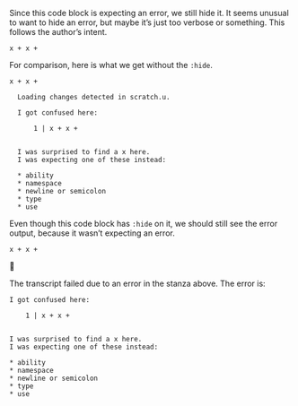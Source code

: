 Since this code block is expecting an error, we still hide it. It seems unusual to want to hide an error, but maybe it’s just too verbose or something. This follows the author’s intent.

``` unison :hide :error
x + x +
```

For comparison, here is what we get without the `:hide`.

``` unison :error
x + x +
```

``` ucm :added-by-ucm
  Loading changes detected in scratch.u.

  I got confused here:

      1 | x + x +


  I was surprised to find a x here.
  I was expecting one of these instead:

  * ability
  * namespace
  * newline or semicolon
  * type
  * use
```

Even though this code block has `:hide` on it, we should still see the error output, because it wasn’t expecting an error.

``` unison :hide
x + x +
```

🛑

The transcript failed due to an error in the stanza above. The error is:

``` 
I got confused here:

    1 | x + x +


I was surprised to find a x here.
I was expecting one of these instead:

* ability
* namespace
* newline or semicolon
* type
* use
```
